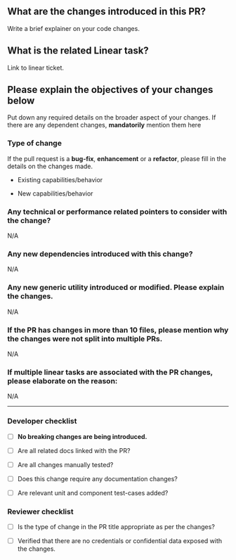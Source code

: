 ## What are the changes introduced in this PR?

Write a brief explainer on your code changes.

## What is the related Linear task?

Link to linear ticket.

## Please explain the objectives of your changes below

Put down any required details on the broader aspect of your changes. If there are any dependent changes, **mandatorily** mention them here

### Type of change

If the pull request is a **bug-fix**, **enhancement** or a **refactor**, please fill in the details on the changes made.

- Existing capabilities/behavior

- New capabilities/behavior

### Any technical or performance related pointers to consider with the change?

N/A

### Any new dependencies introduced with this change?

N/A

### Any new generic utility introduced or modified. Please explain the changes.

N/A

### If the PR has changes in more than 10 files, please mention why the changes were not split into multiple PRs.

N/A

### If multiple linear tasks are associated with the PR changes, please elaborate on the reason:

N/A

<hr>

### Developer checklist

- [ ] **No breaking changes are being introduced.**

- [ ] Are all related docs linked with the PR?

- [ ] Are all changes manually tested?

- [ ] Does this change require any documentation changes?

- [ ] Are relevant unit and component test-cases added?

### Reviewer checklist

- [ ] Is the type of change in the PR title appropriate as per the changes?

- [ ] Verified that there are no credentials or confidential data exposed with the changes.
